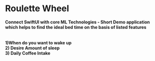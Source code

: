 # Roulette Wheel
<b>Connect SwiftUI with core ML Technologies - Short Demo application which helps to find the ideal bed time on the basis of listed features<br>
<br>
<br>
1)When do you want to wake up<br> 
2) Desire Amount of sleep<br>
3) Daily Coffee Intake<br>
</b>
